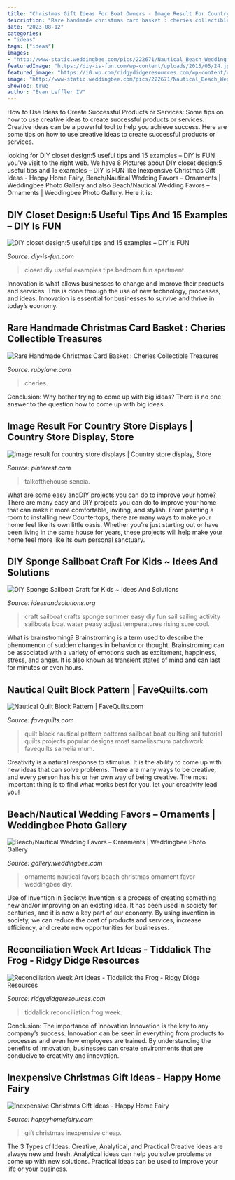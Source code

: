```yaml
---
title: "Christmas Gift Ideas For Boat Owners - Image Result For Country Store Displays"
description: "Rare handmade christmas card basket : cheries collectible treasures"
date: "2023-08-12"
categories:
- "ideas"
tags: ["ideas"]
images:
- "http://www-static.weddingbee.com/pics/222671/Nautical_Beach_Wedding_Favor_Ornaments.jpeg"
featuredImage: "https://diy-is-fun.com/wp-content/uploads/2015/05/24.jpg"
featured_image: "https://i0.wp.com/ridgydidgeresources.com/wp-content/uploads/2018/05/tiddalick.jpg?fit=1875%2C882&amp;ssl=1"
image: "http://www-static.weddingbee.com/pics/222671/Nautical_Beach_Wedding_Favor_Ornaments.jpeg"
ShowToc: true
author: "Evan Leffler IV"
---
```



How to Use Ideas to Create Successful Products or Services: Some tips on how to use creative ideas to create successful products or services.
Creative ideas can be a powerful tool to help you achieve success. Here are some tips on how to use creative ideas to create successful products or services.

	

		
looking for DIY closet design:5 useful tips and 15 examples – DIY is FUN you've visit to the right web. We have 8 Pictures about DIY closet design:5 useful tips and 15 examples – DIY is FUN like Inexpensive Christmas Gift Ideas - Happy Home Fairy, Beach/Nautical Wedding Favors – Ornaments | Weddingbee Photo Gallery and also Beach/Nautical Wedding Favors – Ornaments | Weddingbee Photo Gallery. Here it is:
		
    
## DIY Closet Design:5 Useful Tips And 15 Examples – DIY Is FUN

<img loading=lazy src="https://diy-is-fun.com/wp-content/uploads/2015/05/24.jpg" onerror="this.onerror=null;this.src='https://tse2.mm.bing.net/th?id=OIP.OwQrmoUdPevSte3sZkyB6AHaKA&amp;pid=15.1';" alt="DIY closet design:5 useful tips and 15 examples – DIY is FUN">

_Source: diy-is-fun.com_

>closet diy useful examples tips bedroom fun apartment. 

	

Innovation is what allows businesses to change and improve their products and services. This is done through the use of new technology, processes, and ideas. Innovation is essential for businesses to survive and thrive in today’s economy.

    
## Rare Handmade Christmas Card Basket : Cheries Collectible Treasures

<img loading=lazy src="https://cdn0.rubylane.com/_pod/item/171376/3899/Handmade-Christmas-Card-Basket-full-3-2048-37-l-ddc6a4-ffffff.jpg" onerror="this.onerror=null;this.src='https://tse1.mm.bing.net/th?id=OIP.PNCSI9pJq4yhU_VfyLsnEAHaHY&amp;pid=15.1';" alt="Rare Handmade Christmas Card Basket : Cheries Collectible Treasures">

_Source: rubylane.com_

>cheries. 

	

Conclusion: Why bother trying to come up with big ideas?
There is no one answer to the question how to come up with big ideas.

    
## Image Result For Country Store Displays | Country Store Display, Store

<img loading=lazy src="https://i.pinimg.com/originals/cc/b9/2d/ccb92d82d29ff1d689dffbbf4ffd83d4.jpg" onerror="this.onerror=null;this.src='https://tse1.mm.bing.net/th?id=OIP.sJ7B7sXvz8MZMakPKC8hxAHaIT&amp;pid=15.1';" alt="Image result for country store displays | Country store display, Store">

_Source: pinterest.com_

>talkofthehouse senoia. 

	

What are some easy andDIY projects you can do to improve your home?
There are many easy and DIY projects you can do to improve your home that can make it more comfortable, inviting, and stylish. From painting a room to installing new Countertops, there are many ways to make your home feel like its own little oasis. Whether you're just starting out or have been living in the same house for years, these projects will help make your home feel more like its own personal sanctuary.

    
## DIY Sponge Sailboat Craft For Kids ~ Idees And Solutions

<img loading=lazy src="https://2.bp.blogspot.com/-f71mdJuEp6k/V0lKs_tdx6I/AAAAAAAAH54/srnDyTt6v4cex25pWN4DEIS_eLS3XCIcwCLcB/s1600/Sailboat-craft-for-little-ones.jpg" onerror="this.onerror=null;this.src='https://tse2.mm.bing.net/th?id=OIP.Z6rCU9L5rbwSNBVRcUuW3gHaGW&amp;pid=15.1';" alt="DIY Sponge Sailboat Craft for Kids ~ Idees And Solutions">

_Source: ideesandsolutions.org_

>craft sailboat crafts sponge summer easy diy fun sail sailing activity sailboats boat water peasy adjust temperatures rising sure cool. 

	

What is brainstroming?
Brainstroming is a term used to describe the phenomenon of sudden changes in behavior or thought. Brainstroming can be associated with a variety of emotions such as excitement, happiness, stress, and anger. It is also known as transient states of mind and can last for minutes or even hours.

    
## Nautical Quilt Block Pattern | FaveQuilts.com

<img loading=lazy src="https://irepo.primecp.com/2017/06/331666/Nautical-Quilt-Block-Pattern_ExtraLarge1000_ID-2246619.jpg?v=2246619" onerror="this.onerror=null;this.src='https://tse1.mm.bing.net/th?id=OIP.u_6PYrsWiFd9fc5MhZS4cwHaJ2&amp;pid=15.1';" alt="Nautical Quilt Block Pattern | FaveQuilts.com">

_Source: favequilts.com_

>quilt block nautical pattern patterns sailboat boat quilting sail tutorial quilts projects popular designs most sameliasmum patchwork favequilts samelia mum. 

	

Creativity is a natural response to stimulus. It is the ability to come up with new ideas that can solve problems. There are many ways to be creative, and every person has his or her own way of being creative. The most important thing is to find what works best for you. let your creativity lead you!

    
## Beach/Nautical Wedding Favors – Ornaments | Weddingbee Photo Gallery

<img loading=lazy src="http://www-static.weddingbee.com/pics/222671/Nautical_Beach_Wedding_Favor_Ornaments.jpeg" onerror="this.onerror=null;this.src='https://tse2.mm.bing.net/th?id=OIP.-Lud5Wqrg6ke3aKPh1WtdwHaJ4&amp;pid=15.1';" alt="Beach/Nautical Wedding Favors – Ornaments | Weddingbee Photo Gallery">

_Source: gallery.weddingbee.com_

>ornaments nautical favors beach christmas ornament favor weddingbee diy. 

	

Use of Invention in Society:
Invention is a process of creating something new and/or improving on an existing idea. It has been used in society for centuries, and it is now a key part of our economy. By using invention in society, we can reduce the cost of products and services, increase efficiency, and create new opportunities for businesses.

    
## Reconciliation Week Art Ideas - Tiddalick The Frog - Ridgy Didge Resources

<img loading=lazy src="https://i0.wp.com/ridgydidgeresources.com/wp-content/uploads/2018/05/tiddalick.jpg?fit=1875%2C882&amp;ssl=1" onerror="this.onerror=null;this.src='https://tse1.mm.bing.net/th?id=OIP.Rx9c_VWLYjaeLCitpT2CIwHaDe&amp;pid=15.1';" alt="Reconciliation Week Art Ideas - Tiddalick the Frog - Ridgy Didge Resources">

_Source: ridgydidgeresources.com_

>tiddalick reconciliation frog week. 

	

Conclusion: The importance of innovation
Innovation is the key to any company’s success. Innovation can be seen in everything from products to processes and even how employees are trained. By understanding the benefits of innovation, businesses can create environments that are conducive to creativity and innovation.

    
## Inexpensive Christmas Gift Ideas - Happy Home Fairy

<img loading=lazy src="https://happyhomefairy.com/wp-content/uploads/2011/12/cheap-gift-91.jpg" onerror="this.onerror=null;this.src='https://tse1.mm.bing.net/th?id=OIP.vRfaQ-bk2rNzLaF_2GkV3QHaLG&amp;pid=15.1';" alt="Inexpensive Christmas Gift Ideas - Happy Home Fairy">

_Source: happyhomefairy.com_

>gift christmas inexpensive cheap. 

	

The 3 Types of Ideas: Creative, Analytical, and Practical
Creative ideas are always new and fresh. Analytical ideas can help you solve problems or come up with new solutions. Practical ideas can be used to improve your life or your business.

